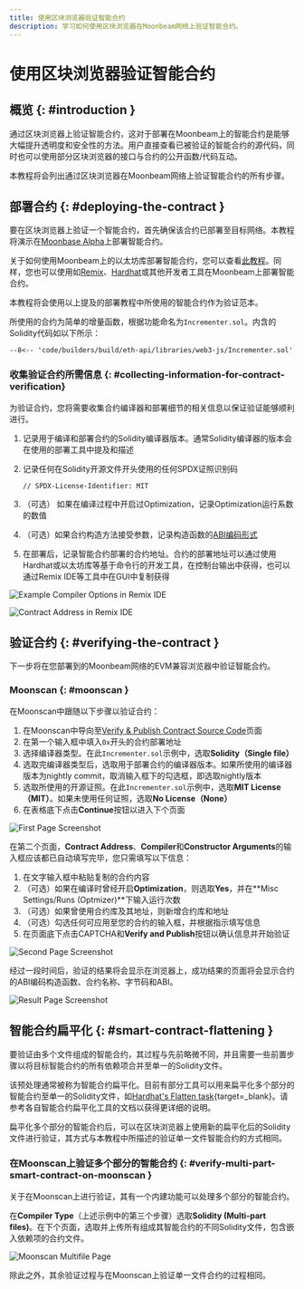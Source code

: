 ```yaml
---
title: 使用区块浏览器验证智能合约
description: 学习如何使用区块浏览器在Moonbeam网络上验证智能合约。
---
```


# 使用区块浏览器验证智能合约

## 概览 {: #introduction }

通过区块浏览器上验证智能合约，这对于部署在Moonbeam上的智能合约是能够大幅提升透明度和安全性的方法。用户直接查看已被验证的智能合约的源代码，同时也可以使用部分区块浏览器的接口与合约的公开函数/代码互动。

本教程将会列出通过区块浏览器在Moonbeam网络上验证智能合约的所有步骤。

## 部署合约 {: #deploying-the-contract }

要在区块浏览器上验证一个智能合约，首先确保该合约已部署至目标网络。本教程将演示在[Moonbase Alpha](/builders/get-started/networks/moonbase/)上部署智能合约。

关于如何使用Moonbeam上的以太坊库部署智能合约，您可以查看[此教程](/builders/build/eth-api/libraries/)。同样，您也可以使用如[Remix](/builders/build/eth-api/dev-env/remix/#deploying-a-contract-to-moonbeam-using-remix)、[Hardhat](/builders/build/eth-api/dev-env/hardhat/#deploying-the-contract)或其他开发者工具在Moonbeam上部署智能合约。

本教程将会使用以上提及的部署教程中所使用的智能合约作为验证范本。

所使用的合约为简单的增量函数，根据功能命名为`Incrementer.sol`。内含的Solidity代码如以下所示：

```solidity
--8<-- 'code/builders/build/eth-api/libraries/web3-js/Incrementer.sol'
```

### 收集验证合约所需信息 {: #collecting-information-for-contract-verification}

为验证合约，您将需要收集合约编译器和部署细节的相关信息以保证验证能够顺利进行。

1. 记录用于编译和部署合约的Solidity编译器版本。通常Solidity编译器的版本会在使用的部署工具中提及和描述
2. 记录任何在Solidity开源文件开头使用的任何SPDX证照识别码

    ```solidity
    // SPDX-License-Identifier: MIT
    ```

3. （可选） 如果在编译过程中开启过Optimization，记录Optimization运行系数的数值
4. （可选）如果合约构造方法接受参数，记录构造函数的[ABI编码形式](https://docs.soliditylang.org/en/develop/abi-spec.html)
5. 在部署后，记录智能合约部署的合约地址。合约的部署地址可以通过使用Hardhat或以太坊库等基于命令行的开发工具，在控制台输出中获得，也可以通过Remix IDE等工具中在GUI中复制获得

![Example Compiler Options in Remix IDE](/images/builders/build/eth-api/verify-contracts/block-explorers/verify-contract-1.png)

![Contract Address in Remix IDE](/images/builders/build/eth-api/verify-contracts/block-explorers/verify-contract-2.png)

## 验证合约 {: #verifying-the-contract }

下一步将在您部署到的Moonbeam网络的EVM兼容浏览器中验证智能合约。

### Moonscan {: #moonscan }

在Moonscan中跟随以下步骤以验证合约：

1. 在Moonscan中导向至[Verify & Publish Contract Source Code](https://moonbase.moonscan.io/verifyContract)页面
2. 在第一个输入框中填入`0x`开头的合约部署地址
3. 选择编译器类型。在此`Incrementer.sol`示例中，选取**Solidity（Single file）**
4. 选取完编译器类型后，选取用于部署合约的编译器版本。如果所使用的编译器版本为nightly commit，取消输入框下的勾选框，即选取nightly版本
5. 选取所使用的开源证照。在此`Incrementer.sol`示例中，选取**MIT License（MIT）**。如果未使用任何证照，选取**No License（None）**
6. 在表格底下点击**Continue**按钮以进入下个页面

![First Page Screenshot](/images/builders/build/eth-api/verify-contracts/block-explorers/verify-contract-3.png)

在第二个页面，**Contract Address**、**Compiler**和**Constructor Arguments**的输入框应该都已自动填写完毕，您只需填写以下信息：

1. 在文字输入框中粘贴复制的合约内容
2. （可选）如果在编译时曾经开启**Optimization**，则选取**Yes**，并在**Misc Settings/Runs (Optmizer)**下输入运行次数
3. （可选）如果曾使用合约库及其地址，则新增合约库和地址
4. （可选）勾选任何可应用至您的合约的输入框，并根据指示填写信息
5. 在页面底下点击CAPTCHA和**Verify and Publish**按钮以确认信息并开始验证

![Second Page Screenshot](/images/builders/build/eth-api/verify-contracts/block-explorers/verify-contract-4.png)

经过一段时间后，验证的结果将会显示在浏览器上，成功结果的页面将会显示合约的ABI编码构造函数、合约名称、字节码和ABI。

​![Result Page Screenshot](/images/builders/build/eth-api/verify-contracts/block-explorers/verify-contract-5.png)

## 智能合约扁平化 {: #smart-contract-flattening }

要验证由多个文件组成的智能合约，其过程与先前略微不同，并且需要一些前置步骤以将目标智能合约的所有依赖项合并至单一的Solidity文件。

该预处理通常被称为智能合约扁平化。目前有部分工具可以用来扁平化多个部分的智能合约至单一的Solidity文件，如[Hardhat's Flatten task](https://hardhat.org/hardhat-runner/docs/advanced/flattening){target=_blank}。请参考各自智能合约扁平化工具的文档以获得更详细的说明。

扁平化多个部分的智能合约后，可以在区块浏览器上使用新的扁平化后的Solidity文件进行验证，其方式与本教程中所描述的验证单一文件智能合约的方式相同。

### 在Moonscan上验证多个部分的智能合约 {: #verify-multi-part-smart-contract-on-moonscan }

关于在Moonscan上进行验证，其有一个内建功能可以处理多个部分的智能合约。

在**Compiler Type**（上述示例中的第三个步骤）选取**Solidity (Multi-part files)**。在下个页面，选取并上传所有组成其智能合约的不同Solidity文件，包含嵌入依赖项的合约文件。

![Moonscan Multifile Page](/images/builders/build/eth-api/verify-contracts/block-explorers/verify-contract-6.png)

除此之外，其余验证过程与在Moonscan上验证单一文件合约的过程相同。
